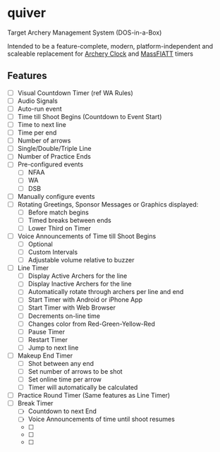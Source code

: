 # quiver
Target Archery Management System (DOS-in-a-Box)


Intended to be a feature-complete, modern, platform-independent and scaleable replacement for [Archery Clock](http://www.archeryclock.com/) and [MassFIATT](http://www.massarchery.org/Downloads.html) timers

## Features
- [ ] Visual Countdown Timer (ref WA Rules)
- [ ] Audio Signals
- [ ] Auto-run event
- [ ] Time till Shoot Begins (Countdown to Event Start)
- [ ] Time to next line
- [ ] Time per end
- [ ] Number of arrows
- [ ] Single/Double/Triple Line
- [ ] Number of Practice Ends
- [ ] Pre-configured events
  - [ ] NFAA
  - [ ] WA
  - [ ] DSB
- [ ] Manually configure events
- [ ] Rotating Greetings, Sponsor Messages or Graphics displayed:
  - [ ] Before match begins
  - [ ] Timed breaks between ends
  - [ ] Lower Third on Timer
- [ ] Voice Announcements of Time till Shoot Begins
  - [ ] Optional
  - [ ] Custom Intervals
  - [ ] Adjustable volume relative to buzzer
- [ ] Line Timer
  - [ ] Display Active Archers for the line
  - [ ] Display Inactive Archers for the line
  - [ ] Automatically rotate through archers per line and end
  - [ ] Start Timer with Android or iPhone App
  - [ ] Start Timer with Web Browser
  - [ ] Decrements on-line time
  - [ ] Changes color from Red-Green-Yellow-Red
  - [ ] Pause Timer
  - [ ] Restart Timer
  - [ ] Jump to next line
- [ ] Makeup End Timer
  - [ ] Shot between any end
  - [ ] Set number of arrows to be shot
  - [ ] Set online time per arrow
  - [ ] Timer will automatically be calculated
- [ ] Practice Round Timer (Same features as Line Timer)
- [ ] Break Timer
  - [ ] Countdown to next End
  - [ ] Voice Announcements of time until shoot resumes
  - [ ]
  - [ ]
  - [ ]
